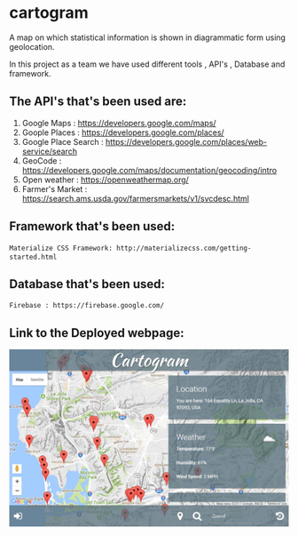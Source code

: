 # cartogram
A map on which statistical information is shown in diagrammatic form using geolocation.

In this project as a team we have used different tools , API's , Database and framework. 

## The API's that's been used are:
1. Google Maps :    https://developers.google.com/maps/
2. Goople Places : https://developers.google.com/places/
3. Google Place Search : https://developers.google.com/places/web-service/search
4. GeoCode : https://developers.google.com/maps/documentation/geocoding/intro
5. Open weather : https://openweathermap.org/
6. Farmer's Market : https://search.ams.usda.gov/farmersmarkets/v1/svcdesc.html

## Framework that's been used:
    Materialize CSS Framework: http://materializecss.com/getting-started.html

## Database that's been used:
    Firebase : https://firebase.google.com/

## Link to the Deployed webpage:

![screenshot of the App](assets/images/app.JPG)




